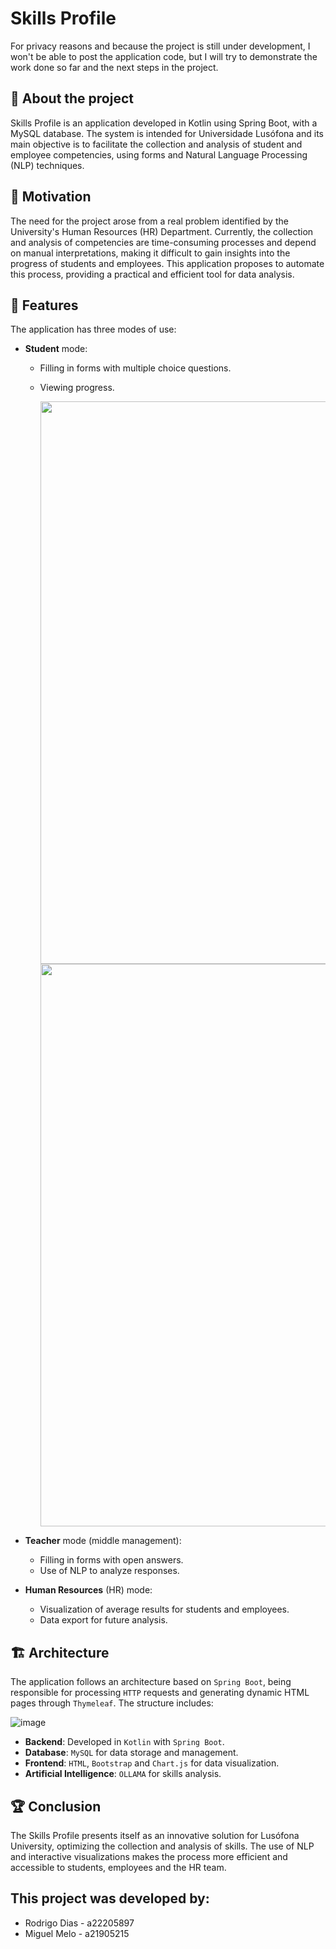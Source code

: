 # **Skills Profile**

For privacy reasons and because the project is still under development, I won't be able to post the application code, but I will try to demonstrate the work done so far and the next steps in the project.

## 📌 **About the project**

Skills Profile is an application developed in Kotlin using Spring Boot, with a MySQL database. The system is intended for Universidade Lusófona and its main objective is to facilitate the collection and analysis of student and employee competencies, using forms and Natural Language Processing (NLP) techniques.

## 🎯 **Motivation**

The need for the project arose from a real problem identified by the University's Human Resources (HR) Department. Currently, the collection and analysis of competencies are time-consuming processes and depend on manual interpretations, making it difficult to gain insights into the progress of students and employees. This application proposes to automate this process, providing a practical and efficient tool for data analysis.

## **🔧 Features**
The application has three modes of use:

- **Student** mode:
  - Filling in forms with multiple choice questions.
  - Viewing progress.
  
    <img height="900px" alt="" src="https://github.com/user-attachments/assets/7c6ec8cd-69bc-4925-9020-46db76a038dd"/>
    <img height="900px" alt="" src="https://github.com/user-attachments/assets/7bb8f47d-a5db-49ca-8fee-d3184a70d83c"/>


- **Teacher** mode (middle management):
  - Filling in forms with open answers.
  - Use of NLP to analyze responses.

- **Human Resources** (HR) mode:
  - Visualization of average results for students and employees.
  - Data export for future analysis.

## 🏗️ **Architecture**

The application follows an architecture based on `Spring Boot`, being responsible for processing `HTTP` requests and generating dynamic HTML pages through `Thymeleaf`. The structure includes:

![image](https://github.com/user-attachments/assets/31a2c593-f0bb-4074-bd66-c980e5421799)

- **Backend**: Developed in `Kotlin` with `Spring Boot`.
- **Database**: `MySQL` for data storage and management.
- **Frontend**: `HTML`, `Bootstrap` and `Chart.js` for data visualization.
- **Artificial Intelligence**: `OLLAMA` for skills analysis.

## 🏆 **Conclusion**
The Skills Profile presents itself as an innovative solution for Lusófona University, optimizing the collection and analysis of skills. The use of NLP and interactive visualizations makes the process more efficient and accessible to students, employees and the HR team.

## This project was developed by:
- Rodrigo Dias - a22205897
- Miguel Melo - a21905215
